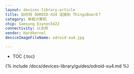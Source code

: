 ```yaml
---
layout: devices-library-article
title: 如何将 ODROID-XU4 连接到 ThingsBoard？
category: 单板计算机
chip: Samsung Exynos5422
connectivity: 以太网
vendor: Hardkernel
deviceImageFileName: odroid-xu4.jpg

---
```



* TOC
{:toc}

{% include /docs/devices-library/guides/odroid-xu4.md %}
